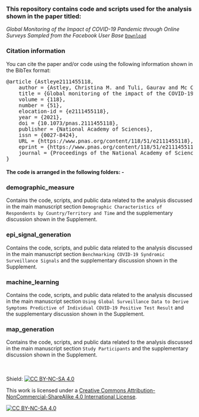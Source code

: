 ### This repository contains code and scripts used for the analysis shown in the paper titled:
_Global Monitoring of the Impact of COVID-19 Pandemic through Online Surveys Sampled
from the Facebook User Base_ <a href="https://www.pnas.org/doi/10.1073/pnas.2111455118" target="_blank">```Download```</a>


### Citation information
You can cite the paper and/or code using the following information shown in the BibTex format: 
<pre>
@article {Astleye2111455118,
	author = {Astley, Christina M. and Tuli, Gaurav and Mc Cord, Kimberly A. and Cohn, Emily L. and Rader, Benjamin and Varrelman, Tanner J. and Chiu, Samantha L. and Deng, Xiaoyi and Stewart, Kathleen and Farag, Tamer H. and Barkume, Kristina M. and LaRocca, Sarah and Morris, Katherine A. and Kreuter, Frauke and Brownstein, John S.},
	title = {Global monitoring of the impact of the COVID-19 pandemic through online surveys sampled from the Facebook user base},
	volume = {118},
	number = {51},
	elocation-id = {e2111455118},
	year = {2021},
	doi = {10.1073/pnas.2111455118},
	publisher = {National Academy of Sciences},
	issn = {0027-8424},
	URL = {https://www.pnas.org/content/118/51/e2111455118},
	eprint = {https://www.pnas.org/content/118/51/e2111455118.full.pdf},
	journal = {Proceedings of the National Academy of Sciences}
}
</pre>

#### The code is arranged in the following folders: -

### demographic_measure
Contains the code, scripts, and public data related to the analysis discussed in the 
main manuscript section 
```Demographic Characteristics of Respondents by Country/Territory and Time```
and the supplementary discussion shown in the Supplement.

### epi_signal_generation
Contains the code, scripts, and public data related to the analysis discussed in the 
main manuscript section 
```Benchmarking COVID-19 Syndromic Surveillance Signals```
and the supplementary discussion shown in the Supplement.

### machine_learning
Contains the code, scripts, and public data related to the analysis discussed in the 
main manuscript section 
```Using Global Surveillance Data to Derive Symptoms Predictive of Individual COVID-19 Positive Test Result```
and the supplementary discussion shown in the Supplement.

### map_generation
Contains the code, scripts, and public data related to the analysis discussed in the 
main manuscript section 
```Study Participants```
and the supplementary discussion shown in the Supplement.

<br><br>
Shield: [![CC BY-NC-SA 4.0][cc-by-nc-sa-shield]][cc-by-nc-sa]

This work is licensed under a
[Creative Commons Attribution-NonCommercial-ShareAlike 4.0 International License][cc-by-nc-sa].

[![CC BY-NC-SA 4.0][cc-by-nc-sa-image]][cc-by-nc-sa]

[cc-by-nc-sa]: http://creativecommons.org/licenses/by-nc-sa/4.0/
[cc-by-nc-sa-image]: https://licensebuttons.net/l/by-nc-sa/4.0/88x31.png
[cc-by-nc-sa-shield]: https://img.shields.io/badge/License-CC%20BY--NC--SA%204.0-lightgrey.svg

